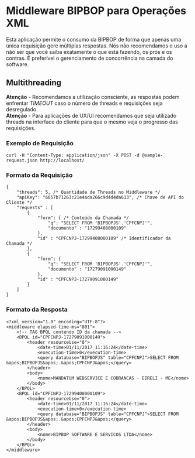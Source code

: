 # Middleware BIPBOP para Operações XML

Esta aplicação permite o consumo da BIPBOP de forma que apenas uma única requisição gere múltiplas respostas. Nós não recomendamos o uso a não ser que você saiba exatamente o que está fazendo, os prós e os contras. É preferível o gerenciamento de concorrência na camada do software.


## Multithreading

**Atenção** - Recomendamos a utilização consciente, as respostas podem enfrentar _TIMEOUT_ caso o número de threads e requisições seja desregulado.   
**Atenção** - Para aplicações de UX/UI recomendamos que seja utilizado threads na interface do cliente para que o mesmo veja o progresso das requisições.

### Exemplo de Requisição ###
```
curl -H "Content-Type: application/json" -X POST -d @sample-request.json http://localhost/
```

### Formato da Requisição ###
```
{
	"threads": 5, /* Quantidade de Threads no Middleware */
	"apiKey": "6057b71263c21e4ada266c9d4d4da613", /* Chave de API do Cliente */
	"requests" : [
		{
			"form": { /* Conteúdo da Chamada */
				"q": "SELECT FROM 'BIPBOPJS'.'CPFCNPJ'",
				"documento" : "17299408000109"
			},
			"id" : "CPFCNPJ-17299408000109" /* Identificador da Chamada */
		},
		{
			"form": {
				"q": "SELECT FROM 'BIPBOPJS'.'CPFCNPJ'",
				"documento" : "17279091000149"
			},
			"id" : "CPFCNPJ-17279091000149"
		}
	]
}
```

### Formato da Resposta ###
```
<?xml version="1.0" encoding="UTF-8"?>
<middleware elapsed-time-ms="801">
    <!-- TAG BPQL contendo ID da chamada -->
    <BPQL id="CPFCNPJ-17279091000149">
        <header resourceUse="0">
            <date-time>01/11/2017 11:16:24</date-time>
            <execution-time>0</execution-time>
            <query database="BIPBOPJS" table="CPFCNPJ">SELECT FROM &apos;BIPBOPJS&apos;.&apos;CPFCNPJ&apos;</query>
        </header>
        <body>
            <nome>MANDATUM WEBSERVICE E COBRANCAS - EIRELI - ME</nome>
        </body>
    </BPQL>
    <BPQL id="CPFCNPJ-17299408000109">
        <header resourceUse="0">
            <date-time>01/11/2017 11:16:24</date-time>
            <execution-time>0</execution-time>
            <query database="BIPBOPJS" table="CPFCNPJ">SELECT FROM &apos;BIPBOPJS&apos;.&apos;CPFCNPJ&apos;</query>
        </header>
        <body>
            <nome>BIPBOP SOFTWARE E SERVICOS LTDA</nome>
        </body>
    </BPQL>
</middleware>
```
